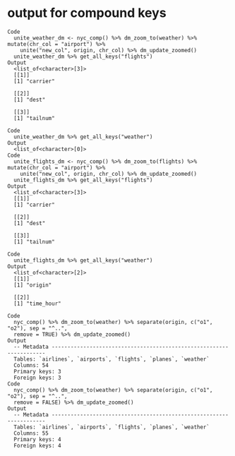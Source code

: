 # output for compound keys

    Code
      unite_weather_dm <- nyc_comp() %>% dm_zoom_to(weather) %>% mutate(chr_col = "airport") %>%
        unite("new_col", origin, chr_col) %>% dm_update_zoomed()
      unite_weather_dm %>% get_all_keys("flights")
    Output
      <list_of<character>[3]>
      [[1]]
      [1] "carrier"
      
      [[2]]
      [1] "dest"
      
      [[3]]
      [1] "tailnum"
      
    Code
      unite_weather_dm %>% get_all_keys("weather")
    Output
      <list_of<character>[0]>
    Code
      unite_flights_dm <- nyc_comp() %>% dm_zoom_to(flights) %>% mutate(chr_col = "airport") %>%
        unite("new_col", origin, chr_col) %>% dm_update_zoomed()
      unite_flights_dm %>% get_all_keys("flights")
    Output
      <list_of<character>[3]>
      [[1]]
      [1] "carrier"
      
      [[2]]
      [1] "dest"
      
      [[3]]
      [1] "tailnum"
      
    Code
      unite_flights_dm %>% get_all_keys("weather")
    Output
      <list_of<character>[2]>
      [[1]]
      [1] "origin"
      
      [[2]]
      [1] "time_hour"
      
    Code
      nyc_comp() %>% dm_zoom_to(weather) %>% separate(origin, c("o1", "o2"), sep = "^..",
      remove = TRUE) %>% dm_update_zoomed()
    Output
      -- Metadata --------------------------------------------------------------------
      Tables: `airlines`, `airports`, `flights`, `planes`, `weather`
      Columns: 54
      Primary keys: 3
      Foreign keys: 3
    Code
      nyc_comp() %>% dm_zoom_to(weather) %>% separate(origin, c("o1", "o2"), sep = "^..",
      remove = FALSE) %>% dm_update_zoomed()
    Output
      -- Metadata --------------------------------------------------------------------
      Tables: `airlines`, `airports`, `flights`, `planes`, `weather`
      Columns: 55
      Primary keys: 4
      Foreign keys: 4

